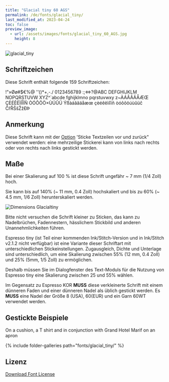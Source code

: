```yaml
---
title: "Glacial tiny 60 AGS"
permalink: /de/fonts/glacial_tiny/
last_modified_at: 2023-04-24
toc: false
preview_image:
  - url: /assets/images/fonts/glacial_tiny_60_AGS.jpg
    height: 8
---
```

![glacial_tiny](/assets/images/fonts/glacial_tiny_60_AGS.jpg)

## Schriftzeichen

Diese Schrift enthält folgende 159 Schriftzeichen:
	
!"»Øø#$€%@
'’()*+,-./
0123456789
:;<=>?@ABC
DEFGHIJKLM
NOPQRSTUVW
XYZ^`abcde
fghijklmno
pqrstuvwxy
z~ÀÁÂÃÄÅÆŒ
ÇÈÉÊËÌÍÎÏÑ
ÒÓÔÕÖ×ÙÚÛÜ
Ýßàáâãäåæœ
çèéêëìíîïñ
òóôõöúùûüč
ČřŘŠšŽžÐÞ

## Anmerkung

Diese Schrift kann mit der [Option](https://inkstitch.org/de/docs/lettering/#optionen) 'Sticke Textzeilen vor und zurück" verwendet werden: eine mehrzeilige Stickerei kann von links nach rechts oder von rechts nach links gestickt werden.

## Maße

Bei einer Skalierung auf 100 % ist diese Schrift ungefähr ~ 7 mm (1/4 Zoll) hoch.

Sie kann bis auf 140% (~ 11 mm, 0.4 Zoll) hochskaliert und bis zu 60% (~ 4.5 mm, 1/6  Zoll) herunterskaliert werden.

![Dimensions Glacialtiny](/assets/images/fonts/Sizing/glacialsizing.jpg)

Bitte nicht versuchen die Schrift kleiner zu Sticken, das kann zu Nadelbrüchen, Fadennestern, hässlichem Stickbild und anderen Unannehmlichkeiten führen. 

Espresso tiny (ist Teil einer kommenden Ink/Stitch-Version und in Ink/Stitch v2.1.2 nicht verfügbar) ist eine Variante dieser Schriftart mit unterschiedlichen Stickeinstellungen. Zugausgleich, Dichte und Unterlage sind unterschiedlich, um eine Skalierung zwischen 55% (12 mm, 0.4 Zoll) und 25% (5mm, 1/5 Zoll) zu ermöglichen.

Deshalb müssen Sie im Dialogfenster des Text-Moduls für die Nutzung von Espresso tiny eine Skalierung zwischen 25 und 55% wählen.

Im Gegensatz zu Espresso KOR **MUSS** diese verkleinerte Schrift mit einem dünneren Faden und einer dünneren Nadel als üblich gestickt werden. Es **MUSS** eine Nadel der Größe 8 (USA), 60(EUR) und ein Garn 60WT verwendet werden.

## Gestickte Beispiele

On a cushion, a T shirt and  in conjunction with Grand Hotel Marif on an apron 

{% include folder-galleries path="fonts/glacial_tiny/" %}

## Lizenz

[Download Font License](https://github.com/inkstitch/inkstitch/tree/main/fonts/glacial_tiny/LICENSE)
